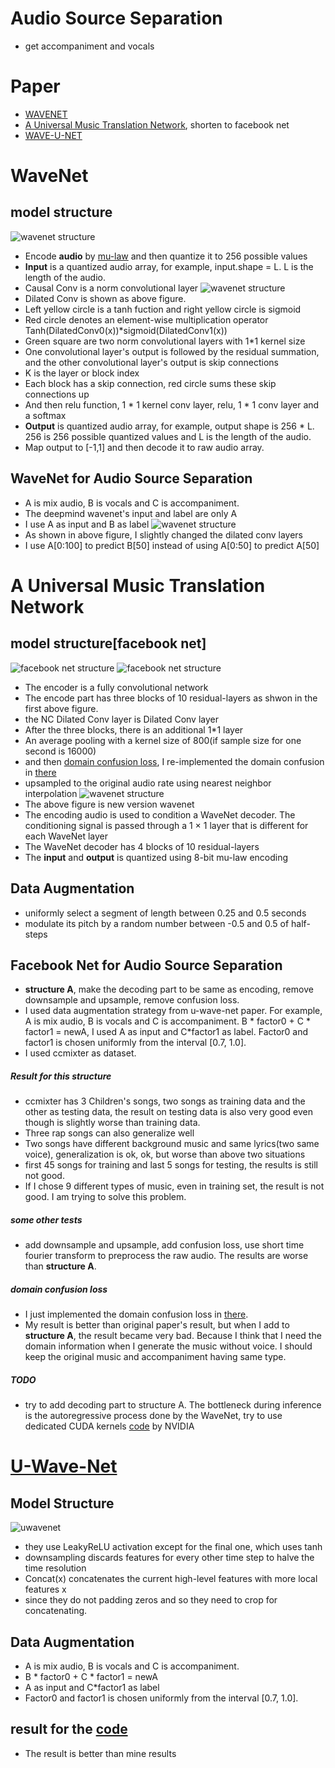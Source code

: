 # Audio Source Separation
- get accompaniment and vocals

# Paper
- [WAVENET](https://arxiv.org/pdf/1609.03499.pdf) 
- [A Universal Music Translation Network](https://arxiv.org/pdf/1805.07848.pdf), shorten to facebook net
- [WAVE-U-NET](https://arxiv.org/pdf/1806.03185.pdf)
&nbsp;
&nbsp;
&nbsp;
&nbsp;
&nbsp;
&nbsp;
&nbsp;
&nbsp;
&nbsp;
&nbsp;
&nbsp;
&nbsp;
&nbsp;
&nbsp;
&nbsp;
&nbsp;
&nbsp;
&nbsp;

# WaveNet
## model structure
![wavenet structure](https://i.stack.imgur.com/t7qkv.png "wavenet structure")
- Encode **audio** by [mu-law](https://en.wikipedia.org/wiki/%CE%9C-law_algorithm) and then quantize it to 256 possible values
- **Input** is a quantized audio array, for example, input.shape = L. L is the length of the audio.
- Causal Conv is a norm convolutional layer
![wavenet structure](http://benanne.github.io/images/wavenet.png "wavenet structure")
- Dilated Conv is shown as above figure.
- Left yellow circle is a tanh fuction and right yellow circle is sigmoid
- Red circle denotes an element-wise multiplication operator  Tanh(DilatedConv0(x))*sigmoid(DilatedConv1(x))
- Green square are two norm convolutional layers with 1*1 kernel size
- One convolutional layer's output is followed by the residual summation, and the other convolutional layer's output is skip connections
- K is the layer or block index
- Each block has a skip connection, red circle sums these skip connections up
- And then relu function, 1 * 1 kernel conv layer, relu, 1 * 1 conv layer and a softmax
- **Output** is quantized audio array, for example, output shape is 256 * L. 256 is 256 possible quantized values and L is the length of the audio.
- Map output to [-1,1] and then decode it to raw audio array.

## WaveNet for Audio Source Separation
- A is mix audio, B is vocals and C is accompaniment.
- The deepmind wavenet's input and label are only A
- I use A as input and B as label
![wavenet structure](https://raw.githubusercontent.com/soobinseo/wavenet/master/png/wavenet.png)
- As shown in above figure, I slightly changed the dilated conv layers
- I use A[0:100] to predict B[50] instead of using A[0:50] to predict A[50]
##
# A Universal Music Translation Network
## model structure[facebook net]
![facebook net structure](https://cdn-images-1.medium.com/max/1600/1*EJWLapPO2Y88u3AYwstvmQ.png)
![facebook net structure](https://cdn-images-1.medium.com/max/1600/1*y2FfJ_LZub3oidZ19VVDow.png)
- The encoder is a fully convolutional network
- The encode part has three blocks of 10 residual-layers as shwon in the first above figure.
- the NC Dilated Conv layer is Dilated Conv layer
- After the three blocks, there is an additional 1*1 layer
- An average pooling with a kernel size of 800(if sample size for one second is 16000)
- and then [domain confusion loss](https://arxiv.org/pdf/1505.07818.pdf), I re-implemented the domain confusion in [there](https://github.com/ShichengChen/Domain-Adversarial-Training-of-Neural-Networks)
- upsampled to the original audio rate using nearest neighbor interpolation
![wavenet structure](https://camo.githubusercontent.com/37b5bb84ef02a8183b21ca697842693dbfc8b077/68747470733a2f2f64726976652e676f6f676c652e636f6d2f75633f6578706f72743d766965772669643d315a6f2d6335567a504c5345516c445f53794e6f6c793358575330413766693573)
- The above figure is new version wavenet
- The encoding audio is used to condition a WaveNet decoder. The conditioning signal is passed through a 1 × 1 layer that is different for each WaveNet layer
- The WaveNet decoder has 4 blocks of 10 residual-layers
- The **input** and **output** is quantized using 8-bit mu-law encoding

## Data Augmentation
- uniformly select a segment of length between 0.25 and 0.5 seconds
- modulate its pitch by a random number between -0.5 and 0.5 of half-steps

## Facebook Net for Audio Source Separation
- **structure A**, make the decoding part to be same as encoding, remove downsample and upsample, remove confusion loss.  
- I used data augmentation strategy from u-wave-net paper. For example, A is mix audio, B is vocals and C is accompaniment. B * factor0 + C * factor1 = newA, I used A as input and C*factor1 as label. Factor0 and factor1 is chosen uniformly from the interval [0.7, 1.0].
- I used ccmixter as dataset.

##### Result for this structure
- ccmixter has 3 Children's songs, two songs as training data and the other as testing data, the result on testing data is also very good even though is slightly worse than training data.
- Three rap songs can also generalize well
- Two songs have different background music and same lyrics(two same voice), generalization is ok, ok, but worse than above two situations
- first 45 songs for training and last 5 songs for testing, the results is still not good.
- If I chose 9 different types of music, even in training set, the result is not good. I am trying to solve this problem. 

##### some other tests
- add downsample and upsample, add confusion loss, use short time fourier transform to preprocess the raw audio. The results are worse than **structure A**.

##### domain confusion loss
- I just implemented the domain confusion loss in [there](https://github.com/ShichengChen/Domain-Adversarial-Training-of-Neural-Networks).
- My result is better than original paper's result, but when I add to **structure A**, the result became very bad. Because I think that I need the domain information when I generate the music without voice. I should keep the original music and accompaniment having same type.

##### TODO
 - try to add decoding part to structure A. The bottleneck during inference is the
autoregressive process done by the WaveNet, try to use dedicated CUDA kernels [code](https://github.com/NVIDIA/nv-wavenet/tree/master/pytorch) by
NVIDIA

# [U-Wave-Net](https://github.com/f90/Wave-U-Net)
## Model Structure
![uwavenet](https://raw.githubusercontent.com/f90/Wave-U-Net/master/waveunet.png)
- they use LeakyReLU activation except for the final one, which uses tanh
- downsampling discards features for every other time step to halve the time resolution
- Concat(x) concatenates the current high-level features with more local features x
- since they do not padding zeros and so they need to crop for concatenating.

## Data Augmentation
- A is mix audio, B is vocals and C is accompaniment. 
- B * factor0 + C * factor1 = newA
- A as input and C*factor1 as label
- Factor0 and factor1 is chosen uniformly from the interval [0.7, 1.0].   

## result for the [code](https://github.com/f90/Wave-U-Net)
- The result is better than mine results
    





